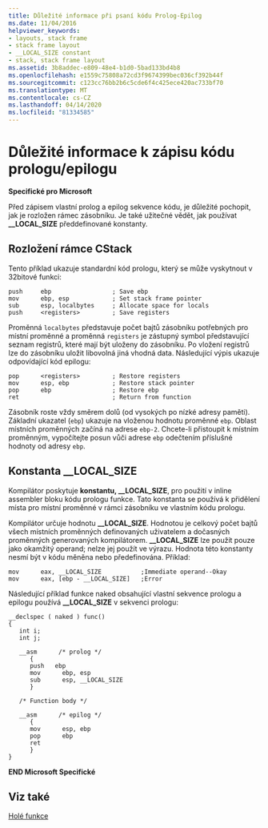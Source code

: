 ```yaml
---
title: Důležité informace při psaní kódu Prolog-Epilog
ms.date: 11/04/2016
helpviewer_keywords:
- layouts, stack frame
- stack frame layout
- __LOCAL_SIZE constant
- stack, stack frame layout
ms.assetid: 3b8addec-e809-48e4-b1d0-5bad133bd4b8
ms.openlocfilehash: e1559c75808a72cd3f9674399bec036cf392b44f
ms.sourcegitcommit: c123cc76bb2b6c5cde6f4c425ece420ac733bf70
ms.translationtype: MT
ms.contentlocale: cs-CZ
ms.lasthandoff: 04/14/2020
ms.locfileid: "81334585"
---
```

# <a name="considerations-when-writing-prologepilog-code"></a>Důležité informace k zápisu kódu prologu/epilogu

**Specifické pro Microsoft**

Před zápisem vlastní prolog a epilog sekvence kódu, je důležité pochopit, jak je rozložen rámec zásobníku. Je také užitečné vědět, jak používat **__LOCAL_SIZE** předdefinované konstanty.

## <a name="cstack-frame-layout"></a><a name="_clang_c_stack_frame_layout"></a>Rozložení rámce CStack

Tento příklad ukazuje standardní kód prologu, který se může vyskytnout v 32bitové funkci:

```
push     ebp                 ; Save ebp
mov      ebp, esp            ; Set stack frame pointer
sub      esp, localbytes     ; Allocate space for locals
push     <registers>         ; Save registers
```

Proměnná `localbytes` představuje počet bajtů zásobníku potřebných pro místní proměnné a proměnná `registers` je zástupný symbol představující seznam registrů, které mají být uloženy do zásobníku. Po vložení registrů lze do zásobníku uložit libovolná jiná vhodná data. Následující výpis ukazuje odpovídající kód epilogu:

```
pop      <registers>         ; Restore registers
mov      esp, ebp            ; Restore stack pointer
pop      ebp                 ; Restore ebp
ret                          ; Return from function
```

Zásobník roste vždy směrem dolů (od vysokých po nízké adresy paměti). Základní ukazatel (`ebp`) ukazuje na vloženou hodnotu proměnné `ebp`. Oblast místních proměnných začíná na adrese `ebp-2`. Chcete-li přistoupit k místním proměnným, vypočítejte posun vůči adrese `ebp` odečtením příslušné hodnoty od adresy `ebp`.

## <a name="the-__local_size-constant"></a><a name="_clang_the___local_size_constant"></a>Konstanta __LOCAL_SIZE

Kompilátor poskytuje **konstantu, __LOCAL_SIZE**, pro použití v inline assembler bloku kódu prologu funkce. Tato konstanta se používá k přidělení místa pro místní proměnné v rámci zásobníku ve vlastním kódu prologu.

Kompilátor určuje hodnotu **__LOCAL_SIZE**. Hodnotou je celkový počet bajtů všech místních proměnných definovaných uživatelem a dočasných proměnných generovaných kompilátorem. **__LOCAL_SIZE** lze použít pouze jako okamžitý operand; nelze jej použít ve výrazu. Hodnota této konstanty nesmí být v kódu měněna nebo předefinována. Příklad:

```
mov      eax, __LOCAL_SIZE           ;Immediate operand--Okay
mov      eax, [ebp - __LOCAL_SIZE]   ;Error
```

Následující příklad funkce naked obsahující vlastní sekvence prologu a epilogu používá **__LOCAL_SIZE** v sekvenci prologu:

```
__declspec ( naked ) func()
{
   int i;
   int j;

   __asm      /* prolog */
      {
      push   ebp
      mov      ebp, esp
      sub      esp, __LOCAL_SIZE
      }

   /* Function body */

   __asm      /* epilog */
      {
      mov      esp, ebp
      pop      ebp
      ret
      }
}
```

**END Microsoft Specifické**

## <a name="see-also"></a>Viz také

[Holé funkce](../c-language/naked-functions.md)
